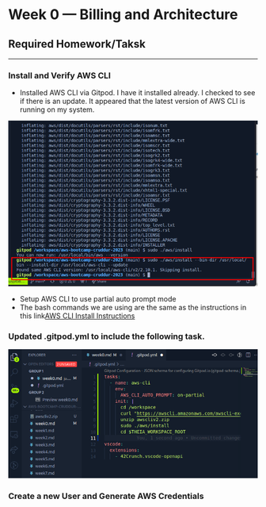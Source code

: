 # Week 0 — Billing and Architecture
## Required Homework/Taksk
-------
### Install and Verify AWS CLI
*  Installed AWS CLI via Gitpod. I have it installed already. I checked to see if there is an update. It appeared that the latest version of AWS CLI is running on my system.

![update](./images/awscli%20install.png)

* Setup AWS CLI to use partial auto prompt mode
* The bash commands we are using are the same as the instructions in this link[AWS CLI Install Instructions](https://docs.aws.amazon.com/cli/latest/userguide/getting-started-install.html)

### Updated .gitpod.yml to include the following task.

![gitpod](./images/gitpod%20update.png)

### Create a new User and Generate AWS Credentials
